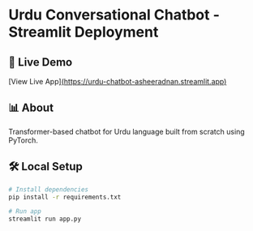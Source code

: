 # Urdu Conversational Chatbot - Streamlit Deployment

## 🚀 Live Demo
[View Live App][(https://urdu-chatbot-asheeradnan.streamlit.app)](https://urdu-chatbot-app-uywgfye3tz3x52e5j3pqzj.streamlit.app/)

## 📊 About
Transformer-based chatbot for Urdu language built from scratch using PyTorch.

## 🛠️ Local Setup

```bash
# Install dependencies
pip install -r requirements.txt

# Run app
streamlit run app.py
